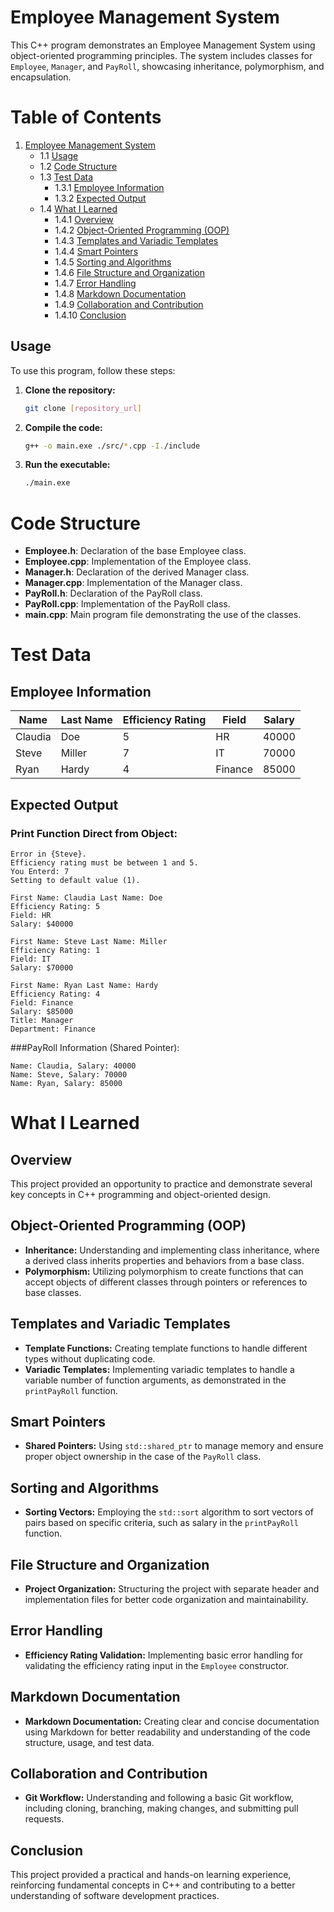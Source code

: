 # Employee Management System

This C++ program demonstrates an Employee Management System using object-oriented programming principles. The system includes classes for `Employee`, `Manager`, and `PayRoll`, showcasing inheritance, polymorphism, and encapsulation.

# Table of Contents

1. [Employee Management System](#employee-management-system)
   - 1.1 [Usage](#usage)
   - 1.2 [Code Structure](#code-structure)
   - 1.3 [Test Data](#test-data)
      - 1.3.1 [Employee Information](#employee-information)
      - 1.3.2 [Expected Output](#expected-output)
   - 1.4 [What I Learned](#what-i-learned)
      - 1.4.1 [Overview](#overview)
      - 1.4.2 [Object-Oriented Programming (OOP)](#object-oriented-programming-oop)
      - 1.4.3 [Templates and Variadic Templates](#templates-and-variadic-templates)
      - 1.4.4 [Smart Pointers](#smart-pointers)
      - 1.4.5 [Sorting and Algorithms](#sorting-and-algorithms)
      - 1.4.6 [File Structure and Organization](#file-structure-and-organization)
      - 1.4.7 [Error Handling](#error-handling)
      - 1.4.8 [Markdown Documentation](#markdown-documentation)
      - 1.4.9 [Collaboration and Contribution](#collaboration-and-contribution)
      - 1.4.10 [Conclusion](#conclusion)



## Usage

To use this program, follow these steps:

1. **Clone the repository:**

    ```bash
    git clone [repository_url]
    ```

2. **Compile the code:**

    ```bash
    g++ -o main.exe ./src/*.cpp -I./include
    ```
3. **Run the executable:**
    ```bash
    ./main.exe
    ```

# Code Structure

- **Employee.h**: Declaration of the base Employee class.
- **Employee.cpp**: Implementation of the Employee class.
- **Manager.h**: Declaration of the derived Manager class.
- **Manager.cpp**: Implementation of the Manager class.
- **PayRoll.h**: Declaration of the PayRoll class.
- **PayRoll.cpp**: Implementation of the PayRoll class.
- **main.cpp**: Main program file demonstrating the use of the classes.

# Test Data

## Employee Information

| Name   | Last Name | Efficiency Rating | Field   | Salary |
|--------|-----------|---------------------|---------|--------|
| Claudia | Doe       | 5                   | HR      | 40000  |
| Steve   | Miller    | 7                   | IT      | 70000  |
| Ryan    | Hardy     | 4                   | Finance | 85000  |

## Expected Output

### Print Function Direct from Object:

```plaintext
Error in {Steve}.
Efficiency rating must be between 1 and 5.
You Enterd: 7
Setting to default value (1).

First Name: Claudia Last Name: Doe
Efficiency Rating: 5
Field: HR
Salary: $40000

First Name: Steve Last Name: Miller
Efficiency Rating: 1
Field: IT
Salary: $70000

First Name: Ryan Last Name: Hardy
Efficiency Rating: 4
Field: Finance
Salary: $85000
Title: Manager
Department: Finance
```
###PayRoll Information (Shared Pointer):
```plaintext
Name: Claudia, Salary: 40000
Name: Steve, Salary: 70000
Name: Ryan, Salary: 85000
```

# What I Learned

## Overview
This project provided an opportunity to practice and demonstrate several key concepts in C++ programming and object-oriented design.

## Object-Oriented Programming (OOP)
- **Inheritance:** Understanding and implementing class inheritance, where a derived class inherits properties and behaviors from a base class.
- **Polymorphism:** Utilizing polymorphism to create functions that can accept objects of different classes through pointers or references to base classes.

## Templates and Variadic Templates
- **Template Functions:** Creating template functions to handle different types without duplicating code.
- **Variadic Templates:** Implementing variadic templates to handle a variable number of function arguments, as demonstrated in the `printPayRoll` function.

## Smart Pointers
- **Shared Pointers:** Using `std::shared_ptr` to manage memory and ensure proper object ownership in the case of the `PayRoll` class.

## Sorting and Algorithms
- **Sorting Vectors:** Employing the `std::sort` algorithm to sort vectors of pairs based on specific criteria, such as salary in the `printPayRoll` function.

## File Structure and Organization
- **Project Organization:** Structuring the project with separate header and implementation files for better code organization and maintainability.

## Error Handling
- **Efficiency Rating Validation:** Implementing basic error handling for validating the efficiency rating input in the `Employee` constructor.

## Markdown Documentation
- **Markdown Documentation:** Creating clear and concise documentation using Markdown for better readability and understanding of the code structure, usage, and test data.

## Collaboration and Contribution
- **Git Workflow:** Understanding and following a basic Git workflow, including cloning, branching, making changes, and submitting pull requests.

## Conclusion
This project provided a practical and hands-on learning experience, reinforcing fundamental concepts in C++ and contributing to a better understanding of software development practices.
